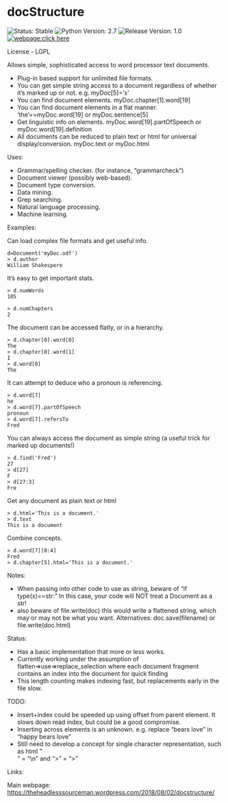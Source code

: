 # docStructure
![Status: Stable](https://img.shields.io/badge/status-stable-green.svg?style=plastic)
![Python Version: 2.7](https://img.shields.io/badge/Python%20Version-2.7-blue.svg?style=plastic)
![Release Version: 1.0](https://img.shields.io/badge/Release%20Version-1.0-green.svg?style=plastic)
[![webpage:click here](https://img.shields.io/badge/webpage-click%20here-blue.svg?style=plastic)](https://theheadlesssourceman.wordpress.com/2018/08/02/docstructure/)

License - LGPL

Allows simple, sophisticated access to word processor text documents.

* Plug-in based support for unlimited file formats.
* You can get simple string access to a document regardless of whether it’s marked up or not. e.g. myDoc[5]=’x’
* You can find document elements. myDoc.chapter[1].word[19]
* You can find document elements in a flat manner. ‘the’==myDoc.word[19] or myDoc.sentence[5]
* Get linguistic info on elements. myDoc.word[19].partOfSpeech or myDoc.word[19].definition
* All documents can be reduced to plain text or html for universal display/conversion. myDoc.text or myDoc.html

Uses:

* Grammar/spelling checker. (for instance, “grammarcheck“)
* Document viewer (possibly web-based).
* Document type conversion.
* Data mining.
* Grep searching.
* Natural language processing.
* Machine learning.

	
Examples:

Can load complex file formats and get useful info.

    d=Document('myDoc.odf')
    > d.author
    William Shakespere


It’s easy to get important stats.

    > d.numWords
    105

    > d.numChapters
    2

The document can be accessed flatly, or in a hierarchy.

    > d.chapter[0].word[0]
    The
    > d.chapter[0].word[1]
    I
    > d.word[0]
    The

It can attempt to deduce who a pronoun is referencing.

    > d.word[7]
    he
    > d.word[7].partOfSpeech
    pronoun
    > d.word[7].refersTo
    Fred

	
You can always access the document as simple string (a useful trick for marked up documents!)

    > d.find('Fred')
    27
    > d[27]
    F
    > d[27:3]
    Fre

Get any document as plain text or html

    > d.html='This is a document.'
    > d.text
    This is a document

 
Combine concepts.

    > d.word[7][0:4]
    Fred
    > d.chapter[5].html='This is a document.'


Notes:

* When passing into other code to use as string, beware of “if type(x)==str:” In this case, your code will NOT treat a Document as a str!
* also beware of file.write(doc) this would write a flattened string, which may or may not be what you want. Alternatives: doc.save(filename) or file.write(doc.html)

Status:

* Has a basic implementation that more or less works.
* Currently working under the assumption of flatten=>use=>replace_selection where each document fragment contains an index into the document for quick finding
* This length counting makes indexing fast, but replacements early in the file slow.

TODO:

* Insert+index could be speeded up using offset from parent element. It slows down read index, but could be a good compromise.
* Inserting across elements is an unknown. e.g. replace “bears love” in “happy bears love”
* Still need to develop a concept for single character representation, such as html ”<br/>” = “\n” and “>” = “>”

Links:

Main webpage:
https://theheadlesssourceman.wordpress.com/2018/08/02/docstructure/
